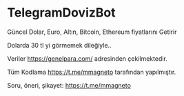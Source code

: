 # TelegramDovizBot

Güncel Dolar, Euro, Altın, Bitcoin, Ethereum fiyatlarını Getirir

Dolarda 30 tl yi görmemek dileğiyle.. 

Veriler https://genelpara.com/ adresinden çekilmektedir.

Tüm Kodlama https://t.me/mmagneto tarafından yapılmıştır. 

Soru, öneri, şikayet: https://t.me/mmagneto
